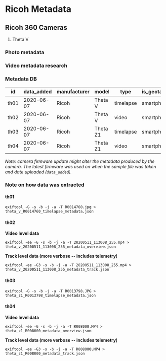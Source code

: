 # Ricoh Metadata

## Ricoh 360 Cameras

1. Theta V

### Photo metadata


### Video metadata research


### Metadata DB

| id  | data_added  | manufacturer  | model  | type  | is_geotagged_by_cam  | sample_file  |
|---|---|---|---|---|---|---|
| th01  | 2020-06-07  | Ricoh  | Theta V  | timelapse  | smartphone  | [LINK](https://drive.google.com/file/d/1_l1CxBeTv1Qp8u58QWQq3Bckgy2S_kgW/view?usp=sharing)   |
| th02  | 2020-06-07  | Ricoh  | Theta V  | video  | smartphone  | [LINK](https://drive.google.com/file/d/1-izVfxpsyrj7-Yz3-dziZ_QRmgWBYlaB/view?usp=sharing)   |
| th03  | 2020-06-07  | Ricoh  | Theta Z1  | timelapse  | smartphone  | [LINK](https://drive.google.com/open?id=14mvsO5b--XJvtyzkeGp7dmribRNGkloT)   |
| th04  | 2020-06-07  | Ricoh  | Theta Z1  | video  | smartphone  | [LINK](https://drive.google.com/open?id=1MsLyahfjbDZTXRBgSBVo22UcHe5X1miwT)

_Note: camera firmware update might alter the metadata produced by the camera. The latest firmware was used on when the sample file was taken and date uploaded (`data_added`)._

### Note on how data was extracted

#### th01

```
exiftool -G -s -b -j -a -T R0014760.jpg > theta_v_R0014760_timelapse_metadata.json
```

#### th02

**Video level data**

```
exiftool -ee -G -s -b -j -a -T 20200511_113008_255.mp4 > theta_v_20200511_113008_255_metadata_overview.json
```

**Track level data (more verbose -- includes telemetry)**

```
exiftool -ee -G3 -s -b -j -a -T 20200511_113008_255.mp4 > theta_v_20200511_113008_255_metadata_track.json
```

#### th03

```
exiftool -G -s -b -j -a -T R0013798.JPG > theta_z1_R0013798_timelapse_metadata.json
```

#### th04

**Video level data**

```
exiftool -ee -G -s -b -j -a -T R008000.MP4 > theta_z1_R008000_metadata_overview.json
```

**Track level data (more verbose -- includes telemetry)**

```
exiftool -ee -G3 -s -b -j -a -T R008000.MP4 > theta_z1_R008000_metadata_track.json
```